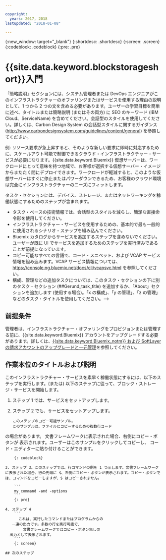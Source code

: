 ```yaml
---

copyright:
  years: 2017, 2018
lastupdated: "2018-01-08"

---
```


{:new_window: target="_blank"}
{:shortdesc: .shortdesc}
{:screen: .screen}
{:codeblock: .codeblock}
{:pre: .pre}


# {{site.data.keyword.blockstorageshort}}入門

「簡略説明」セクションには、システム管理者または DevOps エンジニアがこのインフラストラクチャーのオファリングまたはサービスを使用する理由の説明として、1 つから 2 つの文を含める必要があります。ユーザーの学習目標を簡単に述べ、タイトルまたは簡略説明 (またはその両方) に SEO のキーワード (IBM Cloud、ServiceName) を含めてください。会話型のスタイルを使用してください。詳しくは、Carbon Design System の会話型スタイルに関するガイダンス (http://www.carbondesignsystem.com/guidelines/content/general) を参照してください。

例: リソース要求が急上昇すると、そのような新しい要求に即時に対応するために、スケールアウト可能で制御できるクラウド・インフラストラクチャー・サービスが必要になります。{{site.data.keyword.Bluemix}} 仮想サーバーは、ワークロードにとって意味を持つ地域で、お客様が選択する仮想サーバー・イメージからまたたく間にデプロイできます。ワークロードが軽減すると、このような仮想サーバーはすぐに停止またはパワーダウンできるため、お客様のクラウド環境は完全にインフラストラクチャーのニーズにフィットします。

タスク・セクションには、デバイス、ストレージ、またはネットワーキングを稼働状態にするためのステップが含まれます。
- タスク・ベースの技術情報では、会話型のスタイルを減らし、簡潔な直接命令形を使用してください。
- インフラストラクチャー・サービスを使用するための、基本的で最も一般的に使用されるシナリオ・ステップを組み込んでください。
- Bluemix カタログからサービスを追加するステップを含めないでください。ユーザーが既に UI でサービスを追加するためのステップを実行済みであることが前提になっています。
- コピー可能なすべての言語で、コード・スニペット、および VCAP サービス情報を組み込みます。VCAP サービス情報については、https://console.ng.bluemix.net/docs/cli/vcapsvc.html を参照してください。
- 構成、管理などの追加タスクについては、このタスク・セクションの下に別のタスク・セクション (##Gerund_task_title) を追加するか、「About」セクションを追加します (使用する場合)。「x の構成」、「y の管理」、「z の管理」などのタスク・タイトルを使用してください。-->

## 前提条件
管理者は、インフラストラクチャー・オファリングをプロビジョンまたは管理する前に、{{site.data.keyword.Bluemix}} アカウントをアップグレードする必要があります。詳しくは、[{{site.data.keyword.Bluemix_notm}} および SoftLayer の請求アカウントのアップグレードと一元管理](../docs/admin/softlayerlink.html)を参照してください。

## 作業本位のタイトルおよび説明
このインフラストラクチャー・サービスを素早く稼働状態にするには、以下のステップを実行します。(または)
以下のステップに従って、ブロック・ストレージ・サービスを開始します。

<!-- Use ordered list markup for the step section. For code examples:
- use three backticks ahead of and after the example (```)
- For copyable code snippet, multi-line, include {: codeblock} following the last set of backticks. A copy button will display in framework in output.
- For copyable command, single line, include {: pre} following the last set of backticks. When displayed, it will show "$" at the beginning of the command example and a copy button, but the copy button will include just the command example.
- For non-copyable output snippet, include {: screen} following the last set of backticks.
 -->

1. ステップ 1 では、サービスをセットアップします。
2. ステップ 2 でも、サービスをセットアップします。

	```
	このステップのコピー可能サンプル。
	このサンプルは、ファイルにコピーするための複数行コード
の場合があります。
	文書フレームワークに表示された場合、右側にコピー・ボタンが
表示されます。ユーザーはこのサンプルをクリックしてコピーし、
コード・エディターに貼り付けることができます。
```
	{: codeblock}

3. ステップ 3。このステップでは、行コマンドの例を 1 つ示します。文書フレームワークに表示された場合、行の先頭に $、右側にコピー・ボタンが表示されます。コピー・ボタンでは、コマンドをコピーしますが、$ はコピーされません。

	```
	my command -and -options
	```
	{: pre}

4. ステップ 4
	```
	  これは、実行したコマンドまたはプログラムからの
   一連の出力です。多数の行を実行可能で、
		文書フレームワークではコピー・ボタン無しの
  出力として表示されます。
	```
	{: screen}

## 次のステップ

